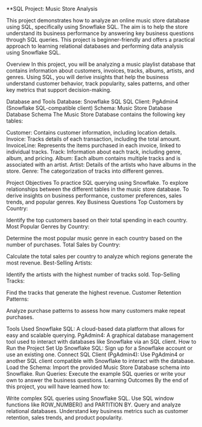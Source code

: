 **SQL Project: Music Store Analysis

This project demonstrates how to analyze an online music store database using SQL, specifically using Snowflake SQL. The aim is to help the store understand its business performance by answering key business questions through SQL queries. This project is beginner-friendly and offers a practical approach to learning relational databases and performing data analysis using Snowflake SQL.

Overview
In this project, you will be analyzing a music playlist database that contains information about customers, invoices, tracks, albums, artists, and genres. Using SQL, you will derive insights that help the business understand customer behavior, track popularity, sales patterns, and other key metrics that support decision-making.

Database and Tools
Database: Snowflake SQL
SQL Client: PgAdmin4 (Snowflake SQL-compatible client)
Schema: Music Store Database
Database Schema
The Music Store Database contains the following key tables:

Customer: Contains customer information, including location details.
Invoice: Tracks details of each transaction, including the total amount.
InvoiceLine: Represents the items purchased in each invoice, linked to individual tracks.
Track: Information about each track, including genre, album, and pricing.
Album: Each album contains multiple tracks and is associated with an artist.
Artist: Details of the artists who have albums in the store.
Genre: The categorization of tracks into different genres.


Project Objectives
To practice SQL querying using Snowflake.
To explore relationships between the different tables in the music store database.
To derive insights on business performance, customer preferences, sales trends, and popular genres.
Key Business Questions
Top Customers by Country:

Identify the top customers based on their total spending in each country.
Most Popular Genres by Country:

Determine the most popular music genre in each country based on the number of purchases.
Total Sales by Country:

Calculate the total sales per country to analyze which regions generate the most revenue.
Best-Selling Artists:

Identify the artists with the highest number of tracks sold.
Top-Selling Tracks:

Find the tracks that generate the highest revenue.
Customer Retention Patterns:

Analyze purchase patterns to assess how many customers make repeat purchases.

Tools Used
Snowflake SQL: A cloud-based data platform that allows for easy and scalable querying.
PgAdmin4: A graphical database management tool used to interact with databases like Snowflake via an SQL client.
How to Run the Project
Set Up Snowflake SQL: Sign up for a Snowflake account or use an existing one.
Connect SQL Client (PgAdmin4): Use PgAdmin4 or another SQL client compatible with Snowflake to interact with the database.
Load the Schema: Import the provided Music Store Database schema into Snowflake.
Run Queries: Execute the example SQL queries or write your own to answer the business questions.
Learning Outcomes
By the end of this project, you will have learned how to:

Write complex SQL queries using Snowflake SQL.
Use SQL window functions like ROW_NUMBER() and PARTITION BY.
Query and analyze relational databases.
Understand key business metrics such as customer retention, sales trends, and product popularity.
